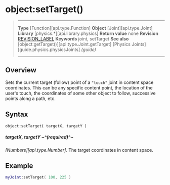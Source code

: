 # object:setTarget()

> --------------------- ------------------------------------------------------------------------------------------
> __Type__              [Function][api.type.Function]
> __Object__            [Joint][api.type.Joint]
> __Library__           [physics.*][api.library.physics]
> __Return value__      none
> __Revision__          [REVISION_LABEL](REVISION_URL)
> __Keywords__          joint, setTarget
> __See also__          [object:getTarget()][api.type.Joint.getTarget]
>								[Physics Joints][guide.physics.physicsJoints] _(guide)_
> --------------------- ------------------------------------------------------------------------------------------


## Overview

Sets the current target (follow) point of a `"touch"` joint in content space coordinates. This can be any specific content point, the location of the user's touch, the coordinates of some other object to follow, successive points along a path, etc.

## Syntax

	object:setTarget( targetX, targetY )
	
##### targetX, targetY ~^(required)^~
_[Numbers][api.type.Number]._ The target coordinates in content space.

## Example

``````lua
myJoint:setTarget( 100, 225 )
``````